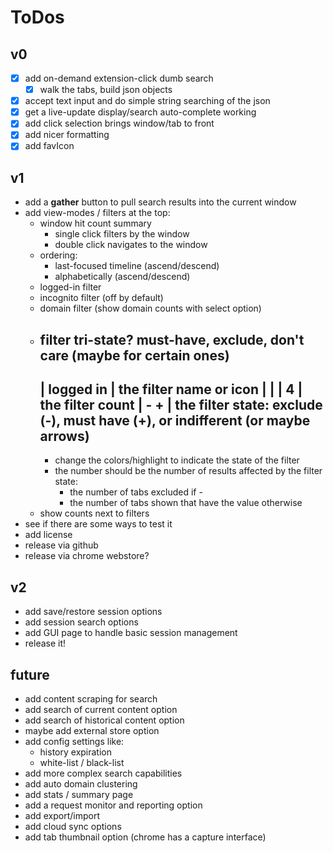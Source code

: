 # ToDos

## v0

- [x] add on-demand extension-click dumb search
  - [x] walk the tabs, build json objects
- [x] accept text input and do simple string searching of the json
- [x] get a live-update display/search auto-complete working
- [x] add click selection brings window/tab to front
- [x] add nicer formatting
- [x] add favIcon

## v1

- add a **gather** button to pull search results into the current window
- add view-modes / filters at the top:
  - window hit count summary
    - single click filters by the window
    - double click navigates to the window
  - ordering:
    - last-focused timeline (ascend/descend)
    - alphabetically (ascend/descend)
  - logged-in filter
  - incognito filter (off by default)
  - domain filter (show domain counts with select option)
  - filter tri-state? must-have, exclude, don't care (maybe for certain ones)
      -------------
      | logged in |  the filter name or icon
      |           |
      |     4     |  the filter count
      | -       + |  the filter state: exclude (-), must have (+), or indifferent (or maybe arrows)
      -------------
	- change the colors/highlight to indicate the state of the filter
	- the number should be the number of results affected by the filter state:
		- the number of tabs excluded if -
		- the number of tabs shown that have the value otherwise
  - show counts next to filters
- see if there are some ways to test it
- add license
- release via github
- release via chrome webstore?

## v2

- add save/restore session options
- add session search options
- add GUI page to handle basic session management
- release it!

## future

- add content scraping for search
- add search of current content option
- add search of historical content option
- maybe add external store option
- add config settings like:
  - history expiration
  - white-list / black-list
- add more complex search capabilities
- add auto domain clustering
- add stats / summary page
- add a request monitor and reporting option
- add export/import
- add cloud sync options
- add tab thumbnail option (chrome has a capture interface)

